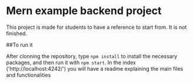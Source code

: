 # Mern example backend project

This project is made for students to have a reference to start from. It is not finished.

##To run it

After clonning the repository, type ```npm install``` to install the necessary packages, and then run it with ```npm start```.
In the index ('http://localhost:4242/') you will have a readme explaining the main files and functionalities